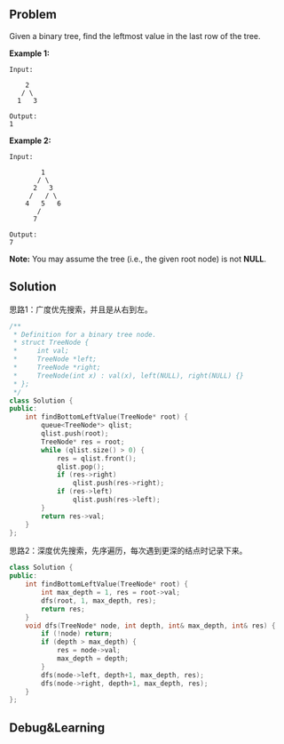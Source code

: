 ## Problem

Given a binary tree, find the leftmost value in the last row of the tree.

**Example 1:**

```
Input:

    2
   / \
  1   3

Output:
1
```

**Example 2:** 

```
Input:

        1
       / \
      2   3
     /   / \
    4   5   6
       /
      7

Output:
7
```

**Note:** You may assume the tree (i.e., the given root node) is not **NULL**.



## Solution

思路1：广度优先搜索，并且是从右到左。

```c++
/**
 * Definition for a binary tree node.
 * struct TreeNode {
 *     int val;
 *     TreeNode *left;
 *     TreeNode *right;
 *     TreeNode(int x) : val(x), left(NULL), right(NULL) {}
 * };
 */
class Solution {
public:
    int findBottomLeftValue(TreeNode* root) {
        queue<TreeNode*> qlist;
        qlist.push(root);
        TreeNode* res = root;
        while (qlist.size() > 0) {
            res = qlist.front();
            qlist.pop();
            if (res->right) 
                qlist.push(res->right);
            if (res->left)
                qlist.push(res->left);
        }
        return res->val;
    }
};
```

思路2：深度优先搜索，先序遍历，每次遇到更深的结点时记录下来。

```c++
class Solution {
public:
    int findBottomLeftValue(TreeNode* root) {
        int max_depth = 1, res = root->val;
        dfs(root, 1, max_depth, res);
        return res;
    }
    void dfs(TreeNode* node, int depth, int& max_depth, int& res) {
        if (!node) return;
        if (depth > max_depth) {
            res = node->val;
            max_depth = depth;
        }
        dfs(node->left, depth+1, max_depth, res);
        dfs(node->right, depth+1, max_depth, res);
    }
};
```



## Debug&Learning



